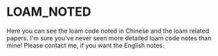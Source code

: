 # LOAM_NOTED
Here you can see the loam code noted in Chinese and the loam related papers.
I'm sure you've never seen more detailed loam code notes than mine!
Please contact me, if you want the English notes.
